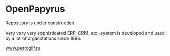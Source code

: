 # OpenPapyrus
Repository is under construction

Very very very sophisticated ERP, CRM, etc -system is developed and used by a lot of organizations since 1996.

www.petroglif.ru